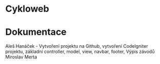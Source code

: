 # Cykloweb

# Dokumentace
Aleš Hanáček - Vytvoření projektu na Github, vytvoření CodeIgniter projektu, základní controller, model, view, navbar, footer, Výpis závodů
Miroslav Merta
